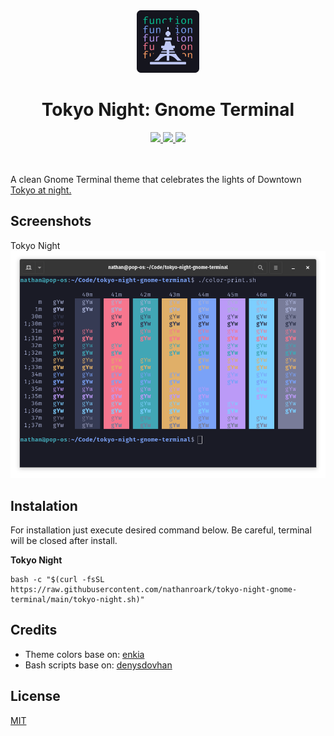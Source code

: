 <div align="center">
    <img src="./images/theme-icon.png" width="100" alt="Tokyo Night Icon"/>
    <h1>Tokyo Night: Gnome Terminal</h1>
    <a href="https://github.com/nathanroark/tokyo-night-gnome-terminal">
        <img src="https://img.shields.io/github/stars/nathanroark/tokyo-night-gnome-terminal.svg?style=for-the-badge&labelColor=24283b&color=73daca"/>
    </a>
    <a href="https://github.com/nathanroark/tokyo-night-gnome-terminal/issues">
        <img src="https://img.shields.io/github/issues/nathanroark/tokyo-night-gnome-terminal?style=for-the-badge&labelColor=24283b&color=ff9e64"/>
    </a>
    <a href="https://github.com/nathanroark/tokyo-night-gnome-terminal/main/LICENSE">
        <img src="https://img.shields.io/static/v1.svg?style=for-the-badge&label=License&message=MIT&colorA=24283b&colorB=7aa2f7"/>
    </a>
</div>
&nbsp;

<br>A clean Gnome Terminal theme that celebrates the lights of Downtown [Tokyo at night.](https://www.google.com/search?q=tokyo+night&newwindow=1&sxsrf=ACYBGNRiOGCstG_Xohb8CgG5UGwBRpMIQg:1571032079139&source=lnms&tbm=isch&sa=X&ved=0ahUKEwiayIfIhpvlAhUGmuAKHbfRDaIQ_AUIEigB&biw=1280&bih=666&dpr=2)

## Screenshots
Tokyo Night
![Screenshot - Tokyo Night](https://raw.githubusercontent.com/nathanroark/tokyo-night-gnome-terminal/main/images/tokyo-night-color-preview.png)

## Instalation

For installation just execute desired command below. Be careful, terminal will be closed after install.

**Tokyo Night**

```
bash -c "$(curl -fsSL https://raw.githubusercontent.com/nathanroark/tokyo-night-gnome-terminal/main/tokyo-night.sh)"
```


## Credits

* Theme colors base on: [enkia](https://github.com/enkia/tokyo-night-vscode-theme)
* Bash scripts base on: [denysdovhan](https://github.com/denysdovhan/one-gnome-terminal)



## License

[MIT](LICENSE)
